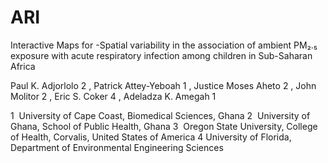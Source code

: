 # ARI
Interactive Maps for -Spatial variability in the association of ambient PM₂.₅ exposure with acute respiratory infection among children in Sub-Saharan Africa


Paul K. Adjorlolo 2 , Patrick Attey-Yeboah 1 , Justice Moses Aheto 2 , John Molitor 2 , Eric S. Coker 4 , Adeladza
K. Amegah 1

1  University of Cape Coast, Biomedical Sciences, Ghana
2  University of Ghana, School of Public Health, Ghana
3  Oregon State University, College of Health, Corvalis, United States of America
4 University of Florida, Department of Environmental Engineering Sciences
